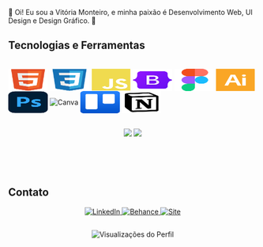  👋 Oi! Eu sou a Vitória Monteiro, e minha paixão é Desenvolvimento Web, UI Design e Design Gráfico. 💜

## Tecnologias e Ferramentas

<div style="display: inline_block"><br>
 <img align="center" alt="Rodrigo-HTML5" height="45" width="80" src="https://raw.githubusercontent.com/devicons/devicon/master/icons/html5/html5-original.svg">
 <img align="center" alt="Rodrigo-CSS3" height="45" width="80" src="https://raw.githubusercontent.com/devicons/devicon/master/icons/css3/css3-original.svg">
 <img align="center" alt="Rodrigo-Js" height="45" width="80" src="https://raw.githubusercontent.com/devicons/devicon/master/icons/javascript/javascript-plain.svg">
 <img align="center" alt="Rodrigo-Bootstrap" height="45" width="80" src="https://raw.githubusercontent.com/devicons/devicon/master/icons/bootstrap/bootstrap-original.svg">
 <img align="center" alt="Figma" height="45" width="80" src="https://raw.githubusercontent.com/devicons/devicon/master/icons/figma/figma-original.svg">
 <img align="center" alt="Illustrator" height="45" width="80" src="https://raw.githubusercontent.com/devicons/devicon/master/icons/illustrator/illustrator-plain.svg">
 <img align="center" alt="Photoshop" height="45" width="80" src="https://raw.githubusercontent.com/devicons/devicon/master/icons/photoshop/photoshop-original.svg">
 <img align="center" alt="Canva" height="45" width="80" src="https://cdn.jsdelivr.net/gh/devicons/devicon/icons/canva/canva-original.svg">
 <img align="center" alt="Trello" height="45" width="80" src="https://raw.githubusercontent.com/devicons/devicon/master/icons/trello/trello-original.svg">
 <img align="center" alt="Photoshop" height="45" width="80" src="https://raw.githubusercontent.com/devicons/devicon/master/icons/notion/notion-original.svg">
</div>
  
  ##

<div  align="center" style="margin-bottom:100px">
 <img width=55% align="center"  src="https://github-readme-streak-stats.herokuapp.com?user=vitoriamonteiros&theme=radical&mode=weekly" />
 <img width=40% align="center" src="https://github-readme-stats-git-main-rafaelalexandrino.vercel.app/api/top-langs/?username=vitoriamonteiros&show_icons=true&theme=radical&layout=compact" />
</div>

##

   ## Contato
   
<p align="center">
  <a href="https://www.linkedin.com/in/vitorimonteiros/">
    <img alt="LinkedIn" src="https://img.shields.io/badge/-LinkedIn-blue?style=flat-square&logo=Linkedin&logoColor=white" height="35">
  </a>
  <a href="https://www.behance.net/vitoriamonteiro/">
    <img alt="Behance" src="https://img.shields.io/badge/-Behance-1769ff?style=flat-square&logo=Behance&logoColor=white" height="35">
  </a>
  <a href="https://www.vitoriamonteiro.com.br">
    <img alt="Site" src="https://img.shields.io/badge/-Website-000000?style=flat-square&logo=Web&logoColor=white" height="35">
  </a>
</p>

   ##
   
<div align="center"> 
 
 ![Visualizações do Perfil](https://komarev.com/ghpvc/?username=vitoriamonteiros&color=blue)
 
</div>
  
 

